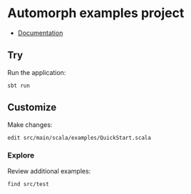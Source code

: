 # Automorph examples project

* [Documentation](https://automorph.org)


## Try

Run the application:

`sbt run`


## Customize

Make changes:

`edit src/main/scala/examples/QuickStart.scala`


### Explore

Review additional examples:
```shell
find src/test
```

